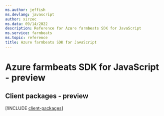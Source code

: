 ```yaml
---
ms.author: jeffish
ms.devlang: javascript
author: xirzec
ms.data: 09/14/2022
description: Reference for Azure farmbeats SDK for JavaScript
ms.service: farmbeats
ms.topic: reference
title: Azure farmbeats SDK for JavaScript
---
```

# Azure farmbeats SDK for JavaScript - preview

## Client packages - preview
[!INCLUDE [client-packages](farmbeats-client-index.md)]